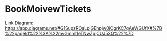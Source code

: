 ﻿# BookMoivewTickets
Link Diagram:
https://app.diagrams.net/#G1SupzROaLpjGEhpjw0iOgrKC7qAeWGUfX#%7B%22pageId%22%3A%22mvGmml1eTNwZgjCUJ53Q%22%7D
